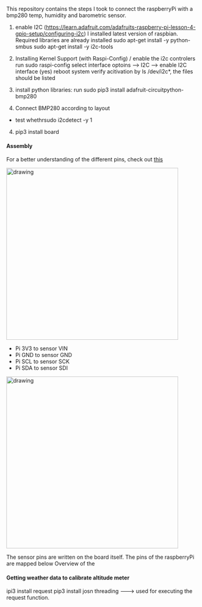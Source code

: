 
This repository contains the steps I took to connect the raspberryPi with a bmp280 temp, humidity and barometric sensor. 


1. enable I2C (https://learn.adafruit.com/adafruits-raspberry-pi-lesson-4-gpio-setup/configuring-i2c)
I installed latest version of raspbian. Required libraries are already installed
sudo apt-get install -y python-smbus
sudo apt-get install -y i2c-tools

2. Installing Kernel Support (with Raspi-Config) / enable the i2c controlers
run sudo raspi-config
select interface optoins --> I2C --> enable I2C interface (yes)
reboot system
verify acitivation by ls /dev/i2c*, the files should be listed

3. install python libraries:
run sudo pip3 install adafruit-circuitpython-bmp280

3. Connect BMP280 according to layout
- test whethrsudo i2cdetect -y 1


4. pip3 install board



#### Assembly
For a better understanding of the different pins, check out [this](https://learn.adafruit.com/assets/58619)

<img src="https://cdn-learn.adafruit.com/assets/assets/000/058/619/original/adafruit_products_raspi_bmp280_i2c_bb.png?1533324749" alt="drawing" width="450"/>


- Pi 3V3 to sensor VIN
- Pi GND to sensor GND
- Pi SCL to sensor SCK
- Pi SDA to sensor SDI

<img src="https://www.google.com/url?sa=i&source=images&cd=&cad=rja&uact=8&ved=2ahUKEwiGpaWHma_lAhVDK1AKHXE0ApEQjRx6BAgBEAQ&url=http%3A%2F%2Fwww.raspberrypirobotics.com%2Fraspberry-pi-gpio-access%2F&psig=AOvVaw1f3vdjlCFb9pkF0MKLAxyG&ust=1571810559547839" alt="drawing" width="450"/>

The sensor pins are written on the board itself. The pins of the raspberryPi are mapped below
Overview of the 

#### Getting weather data to calibrate altitude meter
ipi3 install request
pip3 install josn
threading ---> used for executing the request function. 

